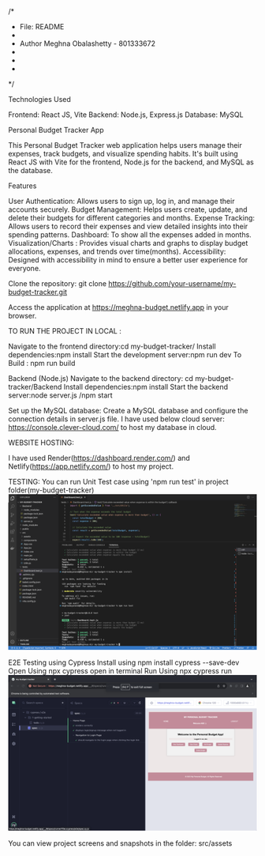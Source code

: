 /*
 * File:				README
 * 
 * Author               Meghna Obalashetty	- 801333672
 *                           
 *
 *
 */

Technologies Used

Frontend: React JS, Vite 
Backend: Node.js, Express.js
Database: MySQL


Personal Budget Tracker App

This Personal Budget Tracker web application helps users manage their expenses, track budgets, and visualize spending habits. It's built using React JS with Vite for the frontend, Node.js for the backend, and MySQL as the database.

Features

User Authentication: Allows users to sign up, log in, and manage their accounts securely.
Budget Management: Helps users create, update, and delete their budgets for different categories and months.
Expense Tracking: Allows users to record their expenses and view detailed insights into their spending patterns.
Dashboard: To show all the expenses added in months.
Visualization/Charts : Provides visual charts and graphs to display budget allocations, expenses, and trends over time(months).
Accessibility: Designed with accessibility in mind to ensure a better user experience for everyone.


Clone the repository:
git clone https://github.com/your-username/my-budget-tracker.git

Access the application at https://meghna-budget.netlify.app in your browser.


TO RUN THE PROJECT IN LOCAL :

Navigate to the frontend directory:cd my-budget-tracker/
Install dependencies:npm install
Start the development server:npm run dev
To Build : npm run build


Backend (Node.js)
Navigate to the backend directory: cd my-budget-tracker/Backend
Install dependencies:npm install
Start the backend server:node server.js /npm start

Set up the MySQL database:
Create a MySQL database and configure the connection details in server.js file.
I have used below cloud server: https://console.clever-cloud.com/ to host my database in cloud.

WEBSITE HOSTING:

I have used Render(https://dashboard.render.com/) and Netlify(https://app.netlify.com/) to host my project.

TESTING:
You can run Unit Test case using 'npm run test' in project folder(my-budget-tracker)
![Alt text](https://github.com/MeghnaObalashetty/Personal-Budget-App/blob/master/src/assets/UnitTest.png)

E2E Testing using Cypress
Install using npm install cypress --save-dev
Open Using npx cypress open in terminal
Run Using npx cypress run
![Alt text](https://github.com/MeghnaObalashetty/Personal-Budget-App/blob/master/src/assets/E2ELogin.png)

You can view project screens and snapshots in the folder: src/assets

